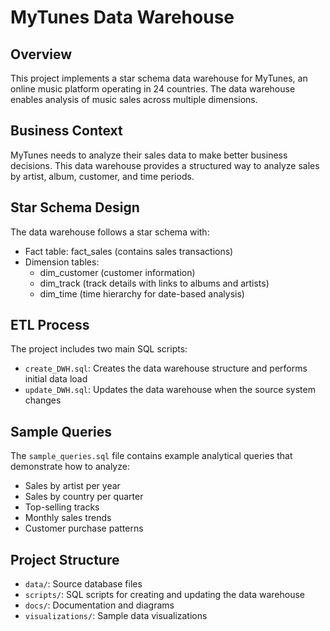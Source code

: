 # MyTunes Data Warehouse

## Overview
This project implements a star schema data warehouse for MyTunes, an online music platform operating in 24 countries. The data warehouse enables analysis of music sales across multiple dimensions.

## Business Context
MyTunes needs to analyze their sales data to make better business decisions. This data warehouse provides a structured way to analyze sales by artist, album, customer, and time periods.

## Star Schema Design

The data warehouse follows a star schema with:
- Fact table: fact_sales (contains sales transactions)
- Dimension tables:
  - dim_customer (customer information)
  - dim_track (track details with links to albums and artists)
  - dim_time (time hierarchy for date-based analysis)

## ETL Process
The project includes two main SQL scripts:
- `create_DWH.sql`: Creates the data warehouse structure and performs initial data load
- `update_DWH.sql`: Updates the data warehouse when the source system changes

## Sample Queries
The `sample_queries.sql` file contains example analytical queries that demonstrate how to analyze:
- Sales by artist per year
- Sales by country per quarter
- Top-selling tracks
- Monthly sales trends
- Customer purchase patterns

## Project Structure
- `data/`: Source database files
- `scripts/`: SQL scripts for creating and updating the data warehouse
- `docs/`: Documentation and diagrams
- `visualizations/`: Sample data visualizations

